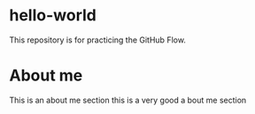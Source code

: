 # hello-world
This repository is for practicing the GitHub Flow.

 # About me

 This is an about me section
 this is a very good a bout me section 
